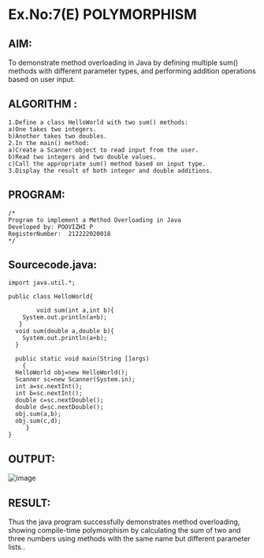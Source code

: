 # Ex.No:7(E)  POLYMORPHISM

## AIM:
To demonstrate method overloading in Java by defining multiple sum() methods with different parameter types, and performing addition operations based on user input.

## ALGORITHM :
```
1.Define a class HelloWorld with two sum() methods:
a)One takes two integers.
b)Another takes two doubles.
2.In the main() method:
a)Create a Scanner object to read input from the user.
b)Read two integers and two double values.
c)Call the appropriate sum() method based on input type.
3.Display the result of both integer and double additions.
```
## PROGRAM:
 ```
/*
Program to implement a Method Overloading in Java
Developed by: POOVIZHI P
RegisterNumber:  212222020018
*/
```

## Sourcecode.java:
```
import java.util.*;

public class HelloWorld{

        void sum(int a,int b){
    System.out.println(a+b);
   }
  void sum(double a,double b){
    System.out.println(a+b);
  }

  public static void main(String []args)
    {
  HelloWorld obj=new HelloWorld();
  Scanner sc=new Scanner(System.in);
  int a=sc.nextInt();
  int b=sc.nextInt();
  double c=sc.nextDouble();
  double d=sc.nextDouble();
  obj.sum(a,b);
  obj.sum(c,d);
     }
}
```

## OUTPUT:

![image](https://github.com/user-attachments/assets/a62c7255-16c5-4b0f-ad9e-e6c207ee5de6)


## RESULT:

Thus the  java program successfully demonstrates method overloading, showing compile-time polymorphism by calculating the sum of two and three numbers using methods with the same name but different parameter lists..


